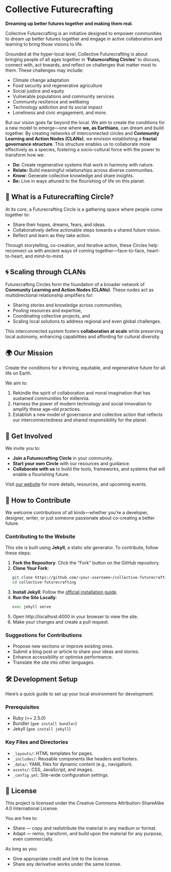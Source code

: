 # Collective Futurecrafting
**Dreaming up better futures together and making them real.**

Collective Futurecrafting is an initiative designed to empower communities to dream up better futures together and engage in active collaboration and learning to bring those visions to life.

Grounded at the hyper-local level, Collective Futurecrafting is about bringing people of all ages together in **‘Futurecrafting Circles’** to discuss, connect with, act towards, and reflect on challenges that matter most to them. These challenges may include:
- Climate change adaptation
- Food security and regenerative agriculture
- Social justice and equity
- Vulnerable populations and community services
- Community resilience and wellbeing
- Technology addiction and its social impact
- Loneliness and civic engagement, and more.

But our vision goes far beyond the local. We aim to create the conditions for a new model to emerge—one where **we, as Earthians**, can dream and build together. By creating networks of interconnected circles and **Community Learning and Action Nodes (CLANs)**, we envision establishing a **fractal governance structure**. This structure enables us to collaborate more effectively as a species, fostering a socio-cultural force with the power to transform how we:

- **Do:** Create regenerative systems that work in harmony with nature.
- **Relate:** Build meaningful relationships across diverse communities.
- **Know:** Generate collective knowledge and share insights.
- **Be:** Live in ways attuned to the flourishing of life on this planet.

## 🌱 What is a Futurecrafting Circle?
At its core, a Futurecrafting Circle is a gathering space where people come together to:
- Share their hopes, dreams, fears, and ideas.
- Collaboratively define actionable steps towards a shared future vision.
- Reflect and learn as they take action.

Through storytelling, co-creation, and iterative action, these Circles help reconnect us with ancient ways of coming together—face-to-face, heart-to-heart, and mind-to-mind.

## 🌀 Scaling through CLANs
Futurecrafting Circles form the foundation of a broader network of **Community Learning and Action Nodes (CLANs)**. These nodes act as multidirectional relationship amplifiers for:
- Sharing stories and knowledge across communities,
- Pooling resources and expertise,
- Coordinating collective projects, and
- Scaling local solutions to address regional and even global challenges.

This interconnected system fosters **collaboration at scale** while preserving local autonomy, enhancing capabilities and affording for cultural diversity.

## 🌍 Our Mission
Create the conditions for a thriving, equitable, and regenerative future for all life on Earth.

We aim to:
1. Rekindle the spirit of collaboration and moral imagination that has sustained communities for millennia.
2. Harness the power of modern technology and social innovation to amplify these age-old practices.
3. Establish a new model of governance and collective action that reflects our interconnectedness and shared responsibility for the planet.

## 🔗 Get Involved
We invite you to:
- **Join a Futurecrafting Circle** in your community.
- **Start your own Circle** with our resources and guidance.
- **Collaborate with us** to build the tools, frameworks, and systems that will enable a flourishing future.

Visit [our website](https://collectivefuturecrafting.net) for more details, resources, and upcoming events.

## 🤝 How to Contribute
We welcome contributions of all kinds—whether you’re a developer, designer, writer, or just someone passionate about co-creating a better future.

### Contributing to the Website
This site is built using **Jekyll**, a static site generator. To contribute, follow these steps:

1. **Fork the Repository**: Click the "Fork" button on the GitHub repository.
2. **Clone Your Fork**:
```bash
   git clone https://github.com/<your-username>/collective-futurecrafting.git
   cd collective-futurecrafting
```
3. **Install Jekyll**: Follow the [official installation guide](https://jekyllrb.com/docs/installation/).
4. **Run the Site Locally**:
```bash
   exec jekyll serve
```
5. Open http://localhost:4000 in your browser to view the site.
6. Make your changes and create a pull request.

### Suggestions for Contributions

- Propose new sections or improve existing ones.
- Submit a blog post or article to share your ideas and stories.
- Enhance accessibility or optimise performance.
- Translate the site into other languages.

## 🛠️ Development Setup

Here’s a quick guide to set up your local environment for development:

### Prerequisites

- Ruby (>= 2.5.0)
- Bundler (`gem install bundler`)
- Jekyll (`gem install jekyll`)

### Key Files and Directories

- `_layouts/`: HTML templates for pages.
- `_includes/`: Reusable components like headers and footers.
- `_data/`: YAML files for dynamic content (e.g., navigation).
- `assets/`: CSS, JavaScript, and images.
- `_config.yml`: Site-wide configuration settings.

## 📜 License

This project is licensed under the Creative Commons Attribution-ShareAlike 4.0 International License.

You are free to:
- Share — copy and redistribute the material in any medium or format.
- Adapt — remix, transform, and build upon the material for any purpose, even commercially.

As long as you:
- Give appropriate credit and link to the license.
- Share any derivative works under the same license.